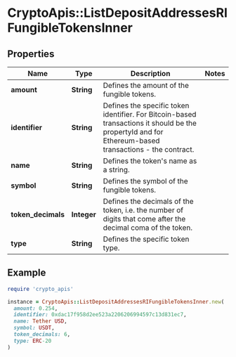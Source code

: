 # CryptoApis::ListDepositAddressesRIFungibleTokensInner

## Properties

| Name | Type | Description | Notes |
| ---- | ---- | ----------- | ----- |
| **amount** | **String** | Defines the amount of the fungible tokens. |  |
| **identifier** | **String** | Defines the specific token identifier. For Bitcoin-based transactions it should be the propertyId and for Ethereum-based transactions - the contract. |  |
| **name** | **String** | Defines the token&#39;s name as a string. |  |
| **symbol** | **String** | Defines the symbol of the fungible tokens. |  |
| **token_decimals** | **Integer** | Defines the decimals of the token, i.e. the number of digits that come after the decimal coma of the token. |  |
| **type** | **String** | Defines the specific token type. |  |

## Example

```ruby
require 'crypto_apis'

instance = CryptoApis::ListDepositAddressesRIFungibleTokensInner.new(
  amount: 0.254,
  identifier: 0xdac17f958d2ee523a2206206994597c13d831ec7,
  name: Tether USD,
  symbol: USDT,
  token_decimals: 6,
  type: ERC-20
)
```

